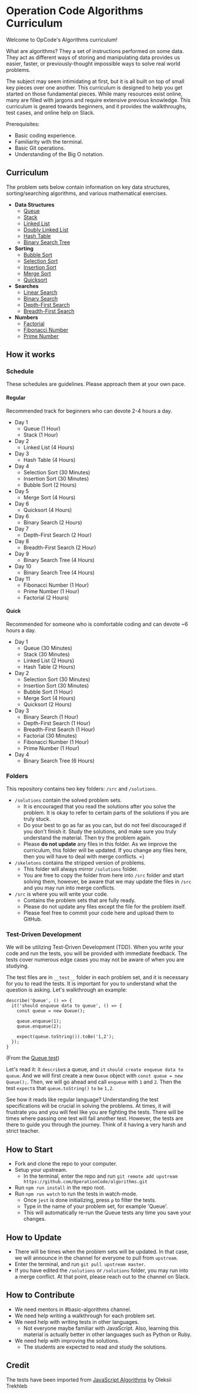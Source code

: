 # Operation Code Algorithms Curriculum

Welcome to OpCode's Algorithms curriculum!

What are algorithms? They a set of instructions performed on some data. They act as different ways of storing and manipulating data provides us easier, faster, or previously-thought impossible ways to solve real world problems.

The subject may seem intimidating at first, but it is all built on top of small key pieces over one another. This curriculum is designed to help you get started on those fundamental pieces. While many resources exist online, many are filled with jargons and require extensive previous knowledge. This curriculum is geared towards beginners, and it provides the walkthroughs, test cases, and online help on Slack.

Prerequisites:

- Basic coding experience.
- Familiarity with the terminal.
- Basic Git operations.
- Understanding of the Big O notation.

## Curriculum

The problem sets below contain information on key data structures, sorting/searching algorithms, and various mathematical exercises.

- **Data Structures**
  - [Queue](solutions/data-structures/queue)
  - [Stack](solutions/data-structures/stack)
  - [Linked List](solutions/data-structures/linked-list)
  - [Doubly Linked List](solutions/data-structures/doubly-linked-list)
  - [Hash Table](solutions/data-structures/hash-table)
  - [Binary Search Tree](solutions/data-structures/tree/binary-search-tree)
- **Sorting**
  - [Bubble Sort](solutions/algorithms/sorting/bubble-sort)
  - [Selection Sort](solutions/algorithms/sorting/selection-sort)
  - [Insertion Sort](solutions/algorithms/sorting/insertion-sort)
  - [Merge Sort](solutions/algorithms/sorting/merge-sort)
  - [Quicksort](solutions/algorithms/sorting/quick-sort)
- **Searches**
  - [Linear Search](solutions/algorithms/search/linear-search)
  - [Binary Search](solutions/algorithms/search/binary-search)
  - [Depth-First Search](solutions/algorithms/tree/depth-first-search)
  - [Breadth-First Search](solutions/algorithms/tree/breadth-first-search)
- **Numbers**
  - [Factorial](solutions/algorithms/numbers/factorial)
  - [Fibonacci Number](solutions/algorithms/numbers/fibonacci)
  - [Prime Number](solutions/algorithms/numbers/prime)

## How it works

### Schedule

These schedules are guidelines.  Please approach them at your own pace.

#### Regular
Recommended track for beginners who can devote 2-4 hours a day.

* Day 1
  - Queue (1 Hour)
  - Stack (1 Hour)
* Day 2
  - Linked List (4 Hours)
* Day 3
  - Hash Table (4 Hours)
* Day 4
  - Selection Sort (30 Minutes)
  - Insertion Sort (30 Minutes)
  - Bubble Sort (2 Hours)
* Day 5
  - Merge Sort (4 Hours)
* Day 6
  - Quicksort (4 Hours)
* Day 6
  - Binary Search  (2 Hours)
* Day 7
  - Depth-First Search (2 Hour)
* Day 8
  - Breadth-First Search (2 Hour)
* Day 9
  - Binary Search Tree (4 Hours)
* Day 10
  - Binary Search Tree (4 Hours)
* Day 11
  - Fibonacci Number (1 Hour)
  - Prime Number (1 Hour)
  - Factorial (2 Hours)

#### Quick
Recommended for someone who is comfortable coding and can devote ~6 hours a day.

* Day 1
  - Queue (30 Minutes)
  - Stack (30 Minutes)
  - Linked List (2 Hours)
  - Hash Table (2 Hours)
* Day 2
  - Selection Sort (30 Minutes)
  - Insertion Sort (30 Minutes)
  - Bubble Sort (1 Hour)
  - Merge Sort (4 Hours)
  - Quicksort (2 Hours)
* Day 3
  - Binary Search (1 Hour)
  - Depth-First Search (1 Hour)
  - Breadth-First Search (1 Hour)
  - Factorial (30 Minutes)
  - Fibonacci Number (1 Hour)
  - Prime Number (1 Hour)
* Day 4
  - Binary Search Tree (6 Hours)

### Folders

This repository contains two key folders: `/src` and `/solutions`.

- `/solutions` contain the solved problem sets.
  - It is encouraged that you read the solutions after you solve the problem. It is okay to refer to certain parts of the solutions if you are truly stuck.
  - Do your best to go as far as you can, but do not feel discouraged if you don't finish it. Study the solutions, and make sure you truly understand the material. Then try the problem again.
  - Please **do not update** any files in this folder. As we improve the curriculum, this folder will be updated. If you change any files here, then you will have to deal with merge conflicts. =)
- `/skeletons` contains the stripped version of problems.
  - This folder will always mirror `/solutions` folder.
  - You are free to copy the folder from here into `/src` folder and start solving them, however, be aware that we may update the files in `/src` and you may run into merge conflicts.
- `/src` is where you will write your code.
  - Contains the problem sets that are fully ready.
  - Please do not update any files except the file for the problem itself.
  - Please feel free to commit your code here and upload them to GitHub.

### Test-Driven Development

We will be utilizing Test-Driven Development (TDD). When you write your code and run the tests, you will be provided with immediate feedback. The tests cover numerous edge cases you may not be aware of when you are studying.

The test files are in `__test__` folder in each problem set, and it is necessary for you to read the tests. It is important for you to understand what the question is asking. Let's walkthrough an example:

```
describe('Queue', () => {
  it('should enqueue data to queue', () => {
    const queue = new Queue();

    queue.enqueue(1);
    queue.enqueue(2);

    expect(queue.toString()).toBe('1,2');
  });
}
```

(From the [Queue test](/src/data-structures/queue/__test__/Queue.test.js))

Let's read it: it `describe`s a queue, and `it` `should create enqueue data to queue`. And we will first create a new `Queue` object with `const queue = new Queue();`. Then, we will go ahead and call `enqueue` with `1` and `2`. Then the test `expect`s that `queue.toString()` `to` `be` `1,2`.

See how it reads like regular language? Understanding the test specifications will be crucial in solving the problems. At times, it will frustrate you and you will feel like you are fighting the tests. There will be times where passing one test will fail another test. However, the tests are there to guide you through the journey. Think of it having a very harsh and strict teacher.

## How to Start

- Fork and clone the repo to your computer.
- Setup your upstream.
  - In the terminal, enter the repo and run `git remote add upstream https://github.com/OperationCode/algorithms.git`
- Run `npm run install` in the repo root.
- Run `npm run watch` to run the tests in watch-mode.
  - Once `jest` is done initializing, press `p` to filter the tests.
  - Type in the name of your problem set, for example 'Queue'.
  - This will automatically re-run the Queue tests any time you save your changes.

## How to Update

- There will be times when the problem sets will be updated. In that case, we will announce in the channel for everyone to pull from `upstream`.
- Enter the terminal, and run `git pull upstream master`.
- If you have edited the `/solutions` or `/solutions` folder, you may run into a merge conflict. At that point, please reach out to the channel on Slack.

## How to Contribute

- We need mentors in #basic-algorithms channel.
- We need help writing a walkthrough for each problem set.
- We need help with writing tests in other languages.
  - Not everyone maybe familiar with JavaScript. Also, learning this material is actually better in other languages such as Python or Ruby.
- We need help with improving the solutions.
  - The students are expected to read and study the solutions.

## Credit

The tests have been imported from [JavaScript Algorithms](https://github.com/trekhleb/javascript-algorithms) by Oleksii Trekhleb
